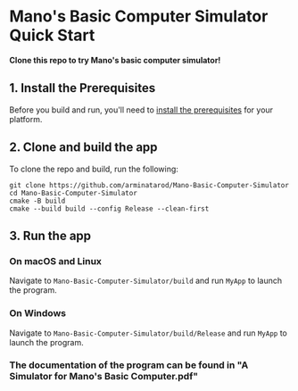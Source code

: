 # Mano's Basic Computer Simulator Quick Start

__Clone this repo to try Mano's basic computer simulator!__

## 1. Install the Prerequisites

Before you build and run, you'll need to [install the prerequisites](https://docs.ultralig.ht/docs/installing-prerequisites) for your platform.

## 2. Clone and build the app

To clone the repo and build, run the following:

```shell
git clone https://github.com/arminatarod/Mano-Basic-Computer-Simulator
cd Mano-Basic-Computer-Simulator
cmake -B build
cmake --build build --config Release --clean-first
```

## 3. Run the app

### On macOS and Linux

Navigate to `Mano-Basic-Computer-Simulator/build` and run `MyApp` to launch the program.

### On Windows

Navigate to `Mano-Basic-Computer-Simulator/build/Release` and run `MyApp` to launch the program.

### The documentation of the program can be found in "A Simulator for Mano's Basic Computer.pdf"
